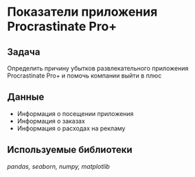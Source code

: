 # Показатели приложения Procrastinate Pro+

## Задача

Определить причину убытков развлекательного приложения Procrastinate Pro+ и помочь компании выйти в плюс

## Данные

- Информация о посещении приложения
- Информация о заказах
- Информация о расходах на рекламу

## Используемые библиотеки

*pandas, seaborn, numpy, matplotlib*
